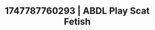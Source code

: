---
categories:
- Vocal tease
- Femme domination
- Erotic curves
- BookTok after dark
- Spitroast
image: /assets/images/1747787760293.jpg
layout: post
seo:
  description: Featured content with high-quality ABDL Play, Scat Fetish. HD images
    available.
  keywords: ABDL Play, Scat Fetish
  og_image: /assets/images/1747787760293.jpg
  schema_type: VisualArtwork
tags:
- ABDL Play
- '#1747787760293'
- Scat Fetish
title: 1747787760293 | ABDL Play Scat Fetish
---